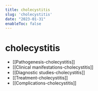 ```yaml
---
title: cholecystitis
slug: 'cholecystitis'
date: "2023-01-31"
enableToc: false
---
```


# cholecystitis

* [[Pathogenesis-cholecystitis]]
* [[Clinical manifestations-cholecystitis]]
* [[Diagnostic studies-cholecystitis]]
* [[Treatment-cholecystitis]]
* [[Complications-cholecystitis]]
